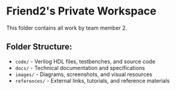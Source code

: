 # Friend2's Private Workspace

This folder contains all work by team member 2.

## Folder Structure:
- `code/` - Verilog HDL files, testbenches, and source code
- `docs/` - Technical documentation and specifications  
- `images/` - Diagrams, screenshots, and visual resources
- `references/` - External links, tutorials, and reference materials